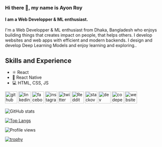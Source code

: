 ### Hi there 👋, my name is Ayon Roy
#### I am a Web Developper & ML enthusiast.
I'm a Web Developper & ML enthusiast from Dhaka, Bangladesh who enjoys building things that creates impact on people, that helps others. I develop websites and web apps with efficient and modern backends. I design and develop Deep Learning Models and enjoy learning and exploring..

## Skills and Experience
* ⚛ React
* 📱 React Native
* 💻 HTML, CSS, JS


[<img src='https://cdn.jsdelivr.net/npm/simple-icons@3.0.1/icons/github.svg' alt='github' height='40'>](https://github.com/royayon)  [<img src='https://cdn.jsdelivr.net/npm/simple-icons@3.0.1/icons/linkedin.svg' alt='linkedin' height='40'>](https://www.linkedin.com/in/royayon/) [<img src='https://cdn.jsdelivr.net/npm/simple-icons@3.0.1/icons/facebook.svg' alt='facebook' height='40'>](https://www.facebook.com/Shouhag) [<img src='https://cdn.jsdelivr.net/npm/simple-icons@3.0.1/icons/instagram.svg' alt='instagram' height='40'>](https://www.instagram.com/shouhag/) [<img src='https://cdn.jsdelivr.net/npm/simple-icons@3.0.1/icons/twitter.svg' alt='twitter' height='40'>](https://twitter.com/helloAyon) [<img src='https://cdn.jsdelivr.net/npm/simple-icons@3.0.1/icons/reddit.svg' alt='Reddit' height='40'>](https://www.reddit.com/user/ayon_roy) [<img src='https://cdn.jsdelivr.net/npm/simple-icons@3.0.1/icons/stackoverflow.svg' alt='stackoverflow' height='40'>](https://stackoverflow.com/users/ayon-roy) [<img src='https://cdn.jsdelivr.net/npm/simple-icons@3.0.1/icons/dev-dot-to.svg' alt='dev' height='40'>](https://dev.to/helloayon)    [<img src='https://cdn.jsdelivr.net/npm/simple-icons@3.0.1/icons/codepen.svg' alt='codepen' height='40'>](https://codepen.io/royayon)      [<img src='https://cdn.jsdelivr.net/npm/simple-icons@3.0.1/icons/icloud.svg' alt='website' height='40'>](https://ayon.netlify.com/)  

![GitHub stats](https://github-readme-stats.vercel.app/api?username=royayon&show_icons=true)  

[![Top Langs](https://github-readme-stats.vercel.app/api/top-langs/?username=royayon)](https://github.com/anuraghazra/github-readme-stats)

![Profile views](https://gpvc.arturio.dev/royayon)  

[![trophy](https://github-profile-trophy.vercel.app/?username=royayon)](https://github.com/ryo-ma/github-profile-trophy)
